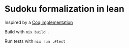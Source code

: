 # Sudoku formalization in lean

Inspired by a [Coq implementation](https://github.com/coq-community/sudoku)

Build with `nix build .`

Run tests with `nix run .#test`
